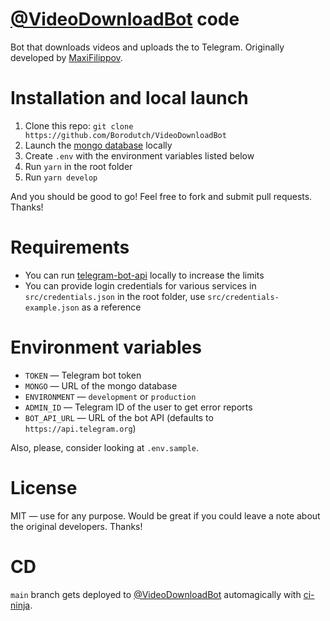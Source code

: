 # [@VideoDownloadBot](https://t.me/VideoDownloadBot) code

Bot that downloads videos and uploads the to Telegram. Originally developed by [MaxiFilippov](https://github.com/MaxiFilippov).

# Installation and local launch

1. Clone this repo: `git clone https://github.com/Borodutch/VideoDownloadBot`
2. Launch the [mongo database](https://www.mongodb.com/) locally
3. Create `.env` with the environment variables listed below
4. Run `yarn` in the root folder
5. Run `yarn develop`

And you should be good to go! Feel free to fork and submit pull requests. Thanks!

# Requirements

- You can run [telegram-bot-api](https://github.com/tdlib/telegram-bot-api) locally to increase the limits
- You can provide login credentials for various services in `src/credentials.json` in the root folder, use `src/credentials-example.json` as a reference

# Environment variables

- `TOKEN` — Telegram bot token
- `MONGO` — URL of the mongo database
- `ENVIRONMENT` — `development` or `production`
- `ADMIN_ID` — Telegram ID of the user to get error reports
- `BOT_API_URL` — URL of the bot API (defaults to `https://api.telegram.org`)

Also, please, consider looking at `.env.sample`.

# License

MIT — use for any purpose. Would be great if you could leave a note about the original developers. Thanks!

# CD

`main` branch gets deployed to [@VideoDownloadBot](https://t.me/VideoDownloadBot) automagically with [ci-ninja](https://t.me/backmeupplz/ci-ninja).

